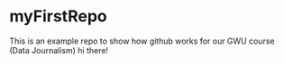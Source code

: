 # myFirstRepo
This is an example repo to show how github works for our GWU course (Data Journalism)
hi there!
